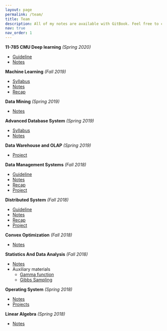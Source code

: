```yaml
---
layout: page
permalink: /team/
title: Team
description: All of my notes are available with GitBook. Feel free to contact me if you want the PDF version.
nav: true
nav_order: 1
---
```



**11-785 CMU Deep learning** *(Spring 2020)*

* [Guideline](./cmu-dl/index.html)
* [Notes](./cmu-dl/L02%20Network%20represent.html)

**Machine Learning** *(Fall 2019)*

* [Syllabus](./ml/index.html)
* [Notes](./ml/Keynotes.html)
* [Recap](./ml/recap.html)

**Data Mining** *(Spring 2019)*

* [Notes](./datamining/index.html)

**Advanced Database System** *(Spring 2019)*

* [Syllabus](./advancedb/index.html)
* [Notes](./advancedb/leveldb1.html)

**Data Warehouse and OLAP** *(Spring 2019)*

* [Project](./olap)

**Data Management Systems** *(Fall 2018)*

* [Guideline](./db/index.html)
* [Notes](./db/notes/data%20model.html)
* [Recap](./db/recap/Distributed%20DB.html)
* [Project](./db/project/postgre1.html)

**Distributed System** *(Fall 2018)*

* [Guideline](./ds)
* [Notes](./ds/notes/Distribution-File-System-DFS.html)
* [Recap](./ds/recap/fundamental-of-distributed-system.html)
* [Project](./ds/project/rpc.html)

**Convex Optimization** *(Fall 2018)*

* [Notes](./convexoptimization)

 **Statistics And Data Analysis** *(Fall 2018)*

- [Notes](./stat)
- Auxiliary materials
  - [Gamma function](https://zealscott.com/files/misc/Gamma.pdf)
  - [Gibbs Sampling](https://zealscott.com/files/misc/GibbsSampling.pdf)

**Operating System** *(Spring 2018)*

* [Notes](./os)
* [Projects](./os/projects/minix.html)

**Linear Algebra** *(Spring 2018)*

* [Notes](./linearalgebra)

